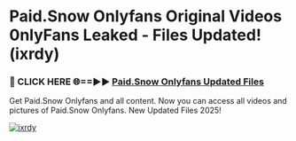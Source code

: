 # Paid.Snow Onlyfans Original Videos 0nlyFans Leaked - Files Updated! (ixrdy)

<h3>🔴 CLICK HERE 🌐==►► <a href="https://tinyurl.com/ehrbuxhb" rel="nofollow">Paid.Snow Onlyfans Updated Files</a></h3>

Get Paid.Snow Onlyfans and all content. Now you can access all videos and pictures of Paid.Snow Onlyfans. New Updated Files 2025!

[![ixrdy](https://i.imgur.com/lVYEuWS.gif)](https://tinyurl.com/ehrbuxhb)
